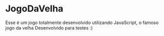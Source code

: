 # JogoDaVelha
Esse é um jogo totalmente desenvolvido utilizando JavaScript, o famoso jogo da velha
Desenvolvido para testes :)
